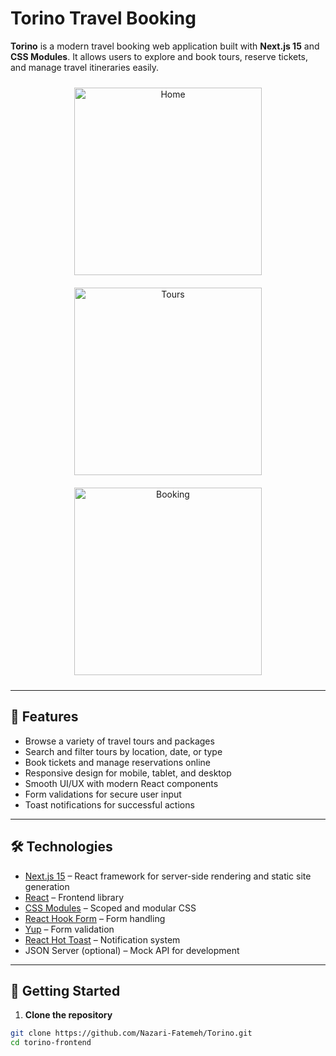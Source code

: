 # Torino Travel Booking

**Torino** is a modern travel booking web application built with **Next.js 15** and **CSS Modules**. It allows users to explore and book tours, reserve tickets, and manage travel itineraries easily.

<p align="center">
  <img src="https://github.com/Nazari-Fatemeh/Torino/raw/main/public/image/readMephoto/readmephoto1.jpg" alt="Home" width="300" style="margin:10px;" />
  <img src="https://github.com/Nazari-Fatemeh/Torino/raw/main/public/image/readMephoto/readmephoto2.jpg" alt="Tours" width="300" style="margin:10px;" />
  <img src="https://github.com/Nazari-Fatemeh/Torino/raw/main/public/image/readMephoto/readmephoto3.jpg" alt="Booking" width="300" style="margin:10px;" />
</p>

---

## 🌟 Features

- Browse a variety of travel tours and packages
- Search and filter tours by location, date, or type
- Book tickets and manage reservations online
- Responsive design for mobile, tablet, and desktop
- Smooth UI/UX with modern React components
- Form validations for secure user input
- Toast notifications for successful actions

---

## 🛠️ Technologies

- [Next.js 15](https://nextjs.org/) – React framework for server-side rendering and static site generation
- [React](https://reactjs.org/) – Frontend library
- [CSS Modules](https://github.com/css-modules/css-modules) – Scoped and modular CSS
- [React Hook Form](https://react-hook-form.com/) – Form handling
- [Yup](https://github.com/jquense/yup) – Form validation
- [React Hot Toast](https://react-hot-toast.com/) – Notification system
- JSON Server (optional) – Mock API for development

---

## 🚀 Getting Started

1. **Clone the repository**

```bash
git clone https://github.com/Nazari-Fatemeh/Torino.git
cd torino-frontend
```
